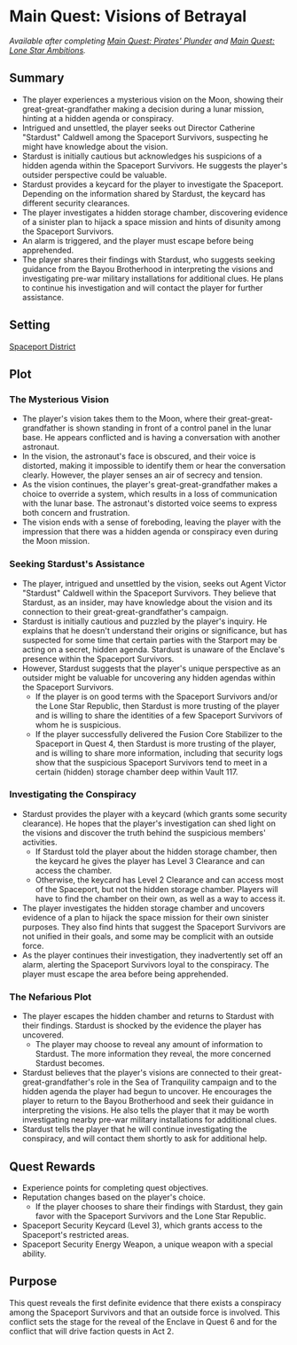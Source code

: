 # Main Quest: Visions of Betrayal

<!--availability-start-->
*Available after completing [Main Quest: Pirates' Plunder](Quest3.md) and [Main Quest: Lone Star Ambitions](Quest4.md).*
<!--availability-end-->

## Summary

<!--summary-start-->
- The player experiences a mysterious vision on the Moon, showing their great-great-grandfather making a decision during a lunar mission, hinting at a hidden agenda or conspiracy.
- Intrigued and unsettled, the player seeks out Director Catherine "Stardust" Caldwell among the Spaceport Survivors, suspecting he might have knowledge about the vision.
- Stardust is initially cautious but acknowledges his suspicions of a hidden agenda within the Spaceport Survivors. He suggests the player's outsider perspective could be valuable.
- Stardust provides a keycard for the player to investigate the Spaceport. Depending on the information shared by Stardust, the keycard has different security clearances.
- The player investigates a hidden storage chamber, discovering evidence of a sinister plan to hijack a space mission and hints of disunity among the Spaceport Survivors.
- An alarm is triggered, and the player must escape before being apprehended.
- The player shares their findings with Stardust, who suggests seeking guidance from the Bayou Brotherhood in interpreting the visions and investigating pre-war military installations for additional clues. He plans to continue his investigation and will contact the player for further assistance.
<!--summary-end-->


## Setting
[Spaceport District](../../Background/geography/neighborhoods.md#spaceport-district-johnson-space-center)


## Plot
### The Mysterious Vision
- The player's vision takes them to the Moon, where their great-great-grandfather is shown standing in front of a control panel in the lunar base. He appears conflicted and is having a conversation with another astronaut.
- In the vision, the astronaut's face is obscured, and their voice is distorted, making it impossible to identify them or hear the conversation clearly. However, the player senses an air of secrecy and tension.
- As the vision continues, the player's great-great-grandfather makes a choice to override a system, which results in a loss of communication with the lunar base. The astronaut's distorted voice seems to express both concern and frustration.
- The vision ends with a sense of foreboding, leaving the player with the impression that there was a hidden agenda or conspiracy even during the Moon mission.
### Seeking Stardust's Assistance
- The player, intrigued and unsettled by the vision, seeks out Agent Victor "Stardust" Caldwell within the Spaceport Survivors. They believe that Stardust, as an insider, may have knowledge about the vision and its connection to their great-great-grandfather's campaign.
- Stardust is initially cautious and puzzled by the player's inquiry. He explains that he doesn't understand their origins or significance, but has suspected for some time that certain parties with the Starport may be acting on a secret, hidden agenda. Stardust is unaware of the Enclave's presence within the Spaceport Survivors.
- However, Stardust suggests that the player's unique perspective as an outsider might be valuable for uncovering any hidden agendas within the Spaceport Survivors.
    - If the player is on good terms with the Spaceport Survivors and/or the Lone Star Republic, then Stardust is more trusting of the player and is willing to share the identities of a few Spaceport Survivors of whom he is suspicious.
    - If the player successfully delivered the Fusion Core Stabilizer to the Spaceport in Quest 4, then Stardust is more trusting of the player, and is willing to share more information, including that security logs show that the suspicious Spaceport Survivors tend to meet in a certain (hidden) storage chamber deep within Vault 117.
### Investigating the Conspiracy
- Stardust provides the player with a keycard (which grants some security clearance). He hopes that the player's investigation can shed light on the visions and discover the truth behind the suspicious members' activities.
    - If Stardust told the player about the hidden storage chamber, then the keycard he gives the player has Level 3 Clearance and can access the chamber.
    - Otherwise, the keycard has Level 2 Clearance and can access most of the Spaceport, but not the hidden storage chamber. Players will have to find the chamber on their own, as well as a way to access it.
- The player investigates the hidden storage chamber and uncovers evidence of a plan to hijack the space mission for their own sinister purposes. They also find hints that suggest the Spaceport Survivors are not unified in their goals, and some may be complicit with an outside force.
- As the player continues their investigation, they inadvertently set off an alarm, alerting the Spaceport Survivors loyal to the conspiracy. The player must escape the area before being apprehended.
### The Nefarious Plot
- The player escapes the hidden chamber and returns to Stardust with their findings. Stardust is shocked by the evidence the player has uncovered.
    - The player may choose to reveal any amount of information to Stardust. The more information they reveal, the more concerned Stardust becomes.
- Stardust believes that the player's visions are connected to their great-great-grandfather's role in the Sea of Tranquility campaign and to the hidden agenda the player had begun to uncover. He encourages the player to return to the Bayou Brotherhood and seek their guidance in interpreting the visions. He also tells the player that it may be worth investigating nearby pre-war military installations for additional clues.
- Stardust tells the player that he will continue investigating the conspiracy, and will contact them shortly to ask for additional help.

## Quest Rewards
- Experience points for completing quest objectives.
- Reputation changes based on the player's choice.
    - If the player chooses to share their findings with Stardust, they gain favor with the Spaceport Survivors and the Lone Star Republic.
- Spaceport Security Keycard (Level 3), which grants access to the Spaceport's restricted areas.
- Spaceport Security Energy Weapon, a unique weapon with a special ability.

## Purpose
This quest reveals the first definite evidence that there exists a conspiracy among the Spaceport Survivors and that an outside force is involved. This conflict sets the stage for the reveal of the Enclave in Quest 6 and for the conflict that will drive faction quests in Act 2.